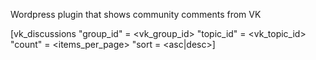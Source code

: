Wordpress plugin that shows community comments from VK

[vk_discussions "group_id" = <vk_group_id> "topic_id" = <vk_topic_id> "count" = <items_per_page> "sort = <asc|desc>]
